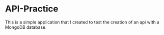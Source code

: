 # API-Practice

This is a simple application that I created to test the creation of an api with a MongoDB database.

